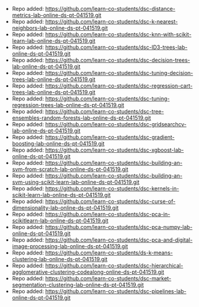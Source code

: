 
- Repo added: https://github.com/learn-co-students/dsc-distance-metrics-lab-online-ds-pt-041519.git
- Repo added: https://github.com/learn-co-students/dsc-k-nearest-neighbors-lab-online-ds-pt-041519.git
- Repo added: https://github.com/learn-co-students/dsc-knn-with-scikit-learn-lab-online-ds-pt-041519.git
- Repo added: https://github.com/learn-co-students/dsc-ID3-trees-lab-online-ds-pt-041519.git
- Repo added: https://github.com/learn-co-students/dsc-decision-trees-lab-online-ds-pt-041519.git
- Repo added: https://github.com/learn-co-students/dsc-tuning-decision-trees-lab-online-ds-pt-041519.git
- Repo added: https://github.com/learn-co-students/dsc-regression-cart-trees-lab-online-ds-pt-041519.git
- Repo added: https://github.com/learn-co-students/dsc-tuning-regression-trees-lab-online-ds-pt-041519.git
- Repo added: https://github.com/learn-co-students/dsc-tree-ensembles-random-forests-lab-online-ds-pt-041519.git
- Repo added: https://github.com/learn-co-students/dsc-gridsearchcv-lab-online-ds-pt-041519.git
- Repo added: https://github.com/learn-co-students/dsc-gradient-boosting-lab-online-ds-pt-041519.git
- Repo added: https://github.com/learn-co-students/dsc-xgboost-lab-online-ds-pt-041519.git
- Repo added: https://github.com/learn-co-students/dsc-building-an-svm-from-scratch-lab-online-ds-pt-041519.git
- Repo added: https://github.com/learn-co-students/dsc-building-an-svm-using-scikit-learn-lab-online-ds-pt-041519.git
- Repo added: https://github.com/learn-co-students/dsc-kernels-in-scikit-learn-lab-online-ds-pt-041519.git
- Repo added: https://github.com/learn-co-students/dsc-curse-of-dimensionality-lab-online-ds-pt-041519.git
- Repo added: https://github.com/learn-co-students/dsc-pca-in-scikitlearn-lab-online-ds-pt-041519.git
- Repo added: https://github.com/learn-co-students/dsc-pca-numpy-lab-online-ds-pt-041519.git
- Repo added: https://github.com/learn-co-students/dsc-pca-and-digital-image-processing-lab-online-ds-pt-041519.git
- Repo added: https://github.com/learn-co-students/ds-k-means-clustering-lab-online-ds-pt-041519.git
- Repo added: https://github.com/learn-co-students/dsc-hierarchical-agglomerative-clustering-codealong-online-ds-pt-041519.git
- Repo added: https://github.com/learn-co-students/dsc-market-segmentation-clustering-lab-online-ds-pt-041519.git
- Repo added: https://github.com/learn-co-students/dsc-pipelines-lab-online-ds-pt-041519.git